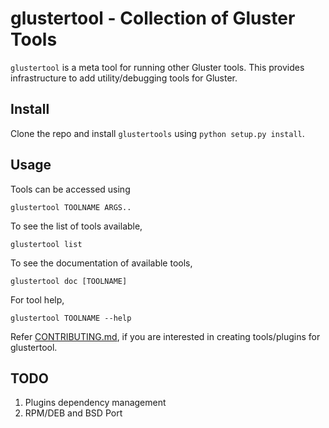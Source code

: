 # glustertool - Collection of Gluster Tools

`glustertool` is a meta tool for running other Gluster tools. This
provides infrastructure to add utility/debugging tools for Gluster.

## Install

Clone the repo and install `glustertools` using `python setup.py install`.

## Usage
Tools can be accessed using

    glustertool TOOLNAME ARGS..

To see the list of tools available,

    glustertool list

To see the documentation of available tools,

    glustertool doc [TOOLNAME]

For tool help,

    glustertool TOOLNAME --help

Refer [CONTRIBUTING.md](CONTRIBUTING.md), if you are interested in creating tools/plugins for glustertool.

## TODO
1. Plugins dependency management
2. RPM/DEB and BSD Port
